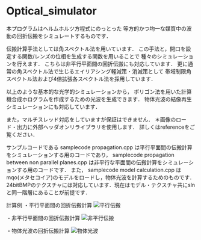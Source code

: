 # Optical_simulator
本プログラムはヘルムホルツ方程式にのっとった
等方的かつ均一な媒質中の波動の回折伝搬をシミュレートするものです．

伝搬計算手法としては角スペクトル法を用いています．
この手法と，開口を設定する関数/レンズの位相を生成する関数を用いることで
種々のシミュレーションを行えます．
こちらは非平行平面間の回折伝搬にも対応しています．
更に通常の角スペクトル法で生じるエイリアシング軽減策・消滅策として
帯域制限角スペクトル法および4倍拡張各スペクトル法を採用しています．

以上のような基本的な光学的シミュレーションから，
ポリゴン法を用いた計算機合成ホログラムを作成するための光波を生成できます．
物体光波の結像再生シミュレーションにも対応しています．

また，マルチスレッド対応をしていますが保証はできません．
＊画像のロード・出力に外部ヘッダオンリライブラリを使用します．
詳しくはreferenceをご覧ください．

サンプルコードである
samplecode propagation.cpp
は平行平面間の伝搬計算をシミュレーションする用のコードであり，
samplecode propagation between non parallel planes.cpp
は非平行な平面間の伝搬計算をシミュレーションする用のコードです．
また，
samplecode model calculation.cpp
はmqo(メタセコイア)のモデルをロードし，物体光波を計算するためのものです．
24bitBMPのテクスチャには対応しています．現在はモデル・テクスチャ共にslnと同一階層にあることが前提です．

計算例
・平行平面間の回折伝搬計算
![平行伝搬](https://user-images.githubusercontent.com/65929274/90956561-b1714400-e4c2-11ea-846c-163851ada450.png)

・非平行平面間の回折伝搬計算
![非平行伝搬](https://user-images.githubusercontent.com/65929274/90956574-c51caa80-e4c2-11ea-8fc7-726b0d3b0fcb.png)

・物体光波の回折伝搬計算
![物体光波](https://user-images.githubusercontent.com/65929274/90956577-cf3ea900-e4c2-11ea-881f-534a45e83049.png)

